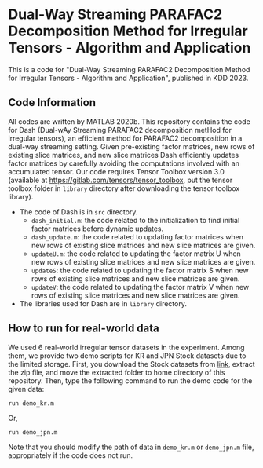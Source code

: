 # Dual-Way Streaming PARAFAC2 Decomposition Method for Irregular Tensors - Algorithm and Application
This is a code for "Dual-Way Streaming PARAFAC2 Decomposition Method for Irregular Tensors - Algorithm and Application", published in KDD 2023.

## Code Information
All codes are written by MATLAB 2020b.
This repository contains the code for Dash (Dual-wAy Streaming PARAFAC2 decomposition metHod for irregular tensors), an efficient method for PARAFAC2 decomposition in a dual-way streaming setting. Given pre-existing factor matrices, new rows of existing slice matrices, and new slice matrices Dash efficiently updates factor matrices by carefully avoiding the computations involved with an accumulated tensor.
Our code requires Tensor Toolbox version 3.0 (available at https://gitlab.com/tensors/tensor_toolbox, put the tensor toolbox folder in `library` directory after downloading the tensor toolbox library).

* The code of Dash is in `src` directory.
    * `dash_initial.m`: the code related to the initialization to find initial factor matrices before dynamic updates.
    * `dash_update.m`: the code related to updating factor matrices when new rows of existing slice matrices and new slice matrices are given.
    * `updateU.m`: the code related to updating the factor matrix U when new rows of existing slice matrices and new slice matrices are given.
    * `updateS`: the code related to updating the factor matrix S when new rows of existing slice matrices and new slice matrices are given.
    * `updateV`: the code related to updating the factor matrix V when new rows of existing slice matrices and new slice matrices are given.
* The libraries used for Dash are in `library` directory.


## How to run for real-world data
We used 6 real-world irregular tensor datasets in the experiment.
Among them, we provide two demo scripts for KR and JPN Stock datasets due to the limited storage.
First, you download the Stock datasets from [link](https://drive.google.com/file/d/1Fp2svqL_P8m3wDSRWC8IfqLim0dmaKsY/view?usp=share_link), extract the zip file, and move the extracted folder to home directory of this repository.
Then, type the following command to run the demo code for the given data:  
   
   `run demo_kr.m`

Or, 

   `run demo_jpn.m`

Note that you should modify the path of data in `demo_kr.m` or `demo_jpn.m` file, appropriately if the code does not run.
